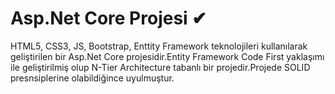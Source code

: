 # Asp.Net Core Projesi ✔
HTML5, CSS3, JS, Bootstrap, Enttity Framework teknolojileri kullanılarak geliştirilen bir Asp.Net Core projesidir.Entity Framework Code First yaklaşımı ile geliştirilmiş olup N-Tier Architecture tabanlı bir projedir.Projede SOLID presnsiplerine olabildiğince uyulmuştur. 
